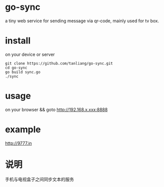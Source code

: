 # go-sync
a tiny web service for sending message via qr-code, mainly used for tv box.

# install
on your device or server
```
git clone https://github.com/tanliang/go-sync.git
cd go-sync
go build sync.go
./sync
```

# usage
on your browser && goto
http://192.168.x.xxx:8888

# example
http://9777.in

# 说明
手机与电视盒子之间同步文本的服务